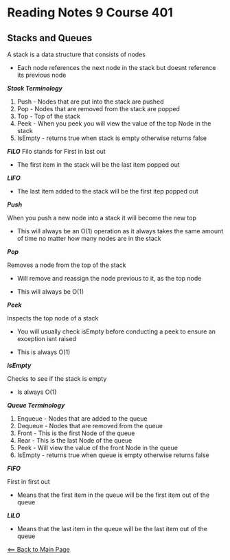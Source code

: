 # Reading Notes 9 Course 401

## Stacks and Queues

A stack is a data structure that consists of nodes

- Each node references the next node in the stack but doesnt reference its previous node

__*Stack Terminology*__

1. Push - Nodes that are put into the stack are pushed
2. Pop - Nodes that are removed from the stack are popped
3. Top - Top of the stack
4. Peek - When you peek you will view the value of the top Node in the stack
5. IsEmpty - returns true when stack is empty otherwise returns false

__*FILO*__
Filo stands for First in last out
 
- The first item in the stack will be the last item popped out

__*LIFO*__

- The last item added to the stack will be the first itep popped out

__*Push*__

When you push a new node into a stack it will become the new top

- This will always be an O(1) operation as it always takes the same amount of time no matter how many nodes are in the stack

__*Pop*__

Removes a node from the top of the stack

- Will remove and reassign the node previous to it, as the top node

- This will always be O(1)

__*Peek*__

Inspects the top node of a stack

- You will usually check isEmpty before conducting a peek to ensure an exception isnt raised

- This is always O(1)

__*isEmpty*__

Checks to see if the stack is empty

- Is always O(1)

__*Queue Terminology*__

1. Enqueue - Nodes that are added to the queue
2. Dequeue - Nodes that are removed from the queue
3. Front - This is the first Node of the queue
4. Rear - This is the last Node of the queue
5. Peek - Will view the value of the front Node in the queue
6. IsEmpty - returns true when queue is empty otherwise returns false

__*FIFO*__

First in first out 

- Means that the first item in the queue will be the first item out of the queue

__*LILO*__

- Means that the last item in the queue will be the last item out of the queue

[<== Back to Main Page](README.md)
